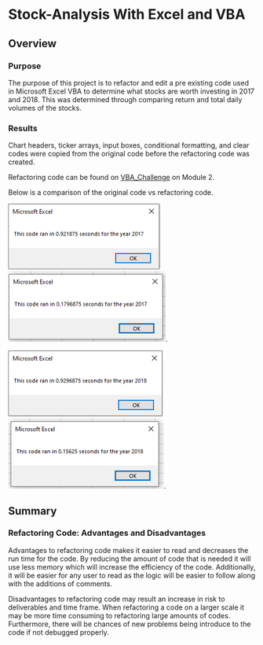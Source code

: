 # **Stock-Analysis With Excel and VBA**

## Overview 

### Purpose

The purpose of this project is to refactor and edit a pre existing code used in Microsoft Excel VBA to determine what stocks are worth investing in 2017 and 2018. This was determined through comparing return and total daily volumes of the stocks. 

### Results 

Chart headers, ticker arrays, input boxes, conditional formatting, and clear codes were copied from the original code before the refactoring code was created. 

Refactoring code can be found on [VBA_Challenge](https://github.com/just-yen/stock-analysis/blob/main/VBA_Challenge.xlsm) on Module 2. 

Below is a comparison of the original code vs refactoring code. 


![Code Run Time - Original](https://github.com/just-yen/stock-analysis/blob/main/Resources/VBA_Challenge_2017_Original.PNG) ![Code Run Time - Refactoring Code](https://github.com/just-yen/stock-analysis/blob/main/Resources/VBA_Challenge_2017.PNG).

![Code Run Time - Original](https://github.com/just-yen/stock-analysis/blob/main/Resources/VBA_Challenge_2018_Original.PNG) ![Code Run Time - Refactoring Code](https://github.com/just-yen/stock-analysis/blob/main/Resources/VBA_Challenge_2018.PNG). 


## Summary 

### Refactoring Code: Advantages and Disadvantages 

Advantages to refactoring code makes it easier to read and decreases the run time for the code. By reducing the amount of code that is needed it will use less memory which will increase the efficiency of the code. Additionally, it will be easier for any user to read as the logic will be easier to follow along with the additions of comments. 

Disadvantages to refactoring code may result an increase in risk to deliverables and time frame. When refactoring a code on a larger scale it may be more time consuming to refactoring large amounts of codes. Furthermore, there will be chances of new problems being introduce to the code if not debugged properly. 
